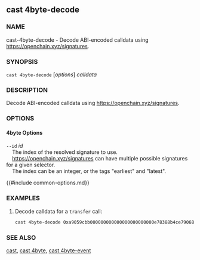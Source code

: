 ## cast 4byte-decode

### NAME

cast-4byte-decode - Decode ABI-encoded calldata using <https://openchain.xyz/signatures>.

### SYNOPSIS

`cast 4byte-decode` [*options*] _calldata_

### DESCRIPTION

Decode ABI-encoded calldata using <https://openchain.xyz/signatures>.

### OPTIONS

#### 4byte Options

`--id` _id_  
&nbsp;&nbsp;&nbsp;&nbsp;The index of the resolved signature to use.
&nbsp;&nbsp;&nbsp;&nbsp;  
&nbsp;&nbsp;&nbsp;&nbsp;<https://openchain.xyz/signatures> can have multiple possible signatures for a given selector.  
&nbsp;&nbsp;&nbsp;&nbsp;The index can be an integer, or the tags "earliest" and "latest".

{{#include common-options.md}}

### EXAMPLES

1. Decode calldata for a `transfer` call:
   ```sh
   cast 4byte-decode 0xa9059cbb000000000000000000000000e78388b4ce79068e89bf8aa7f218ef6b9ab0e9d00000000000000000000000000000000000000000000000000174b37380cea000
   ```

### SEE ALSO

[cast](./cast.md), [cast 4byte](./cast-4byte.md), [cast 4byte-event](./cast-4byte-event.md)
